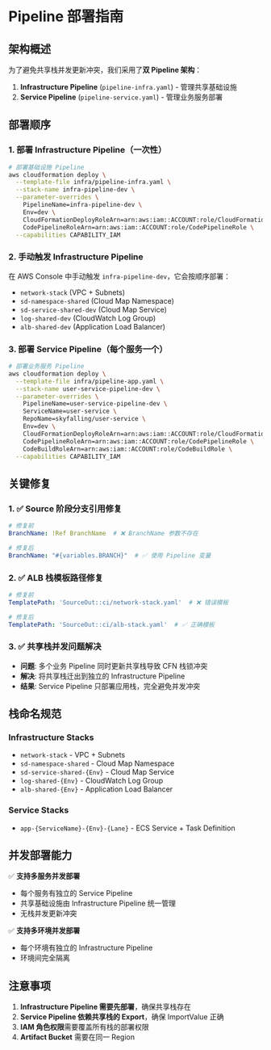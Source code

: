 # Pipeline 部署指南

## 架构概述

为了避免共享栈并发更新冲突，我们采用了**双 Pipeline 架构**：

1. **Infrastructure Pipeline** (`pipeline-infra.yaml`) - 管理共享基础设施
2. **Service Pipeline** (`pipeline-service.yaml`) - 管理业务服务部署

## 部署顺序

### 1. 部署 Infrastructure Pipeline（一次性）

```bash
# 部署基础设施 Pipeline
aws cloudformation deploy \
  --template-file infra/pipeline-infra.yaml \
  --stack-name infra-pipeline-dev \
  --parameter-overrides \
    PipelineName=infra-pipeline-dev \
    Env=dev \
    CloudFormationDeployRoleArn=arn:aws:iam::ACCOUNT:role/CloudFormationDeployRole \
    CodePipelineRoleArn=arn:aws:iam::ACCOUNT:role/CodePipelineRole \
  --capabilities CAPABILITY_IAM
```

### 2. 手动触发 Infrastructure Pipeline

在 AWS Console 中手动触发 `infra-pipeline-dev`，它会按顺序部署：
- `network-stack` (VPC + Subnets)
- `sd-namespace-shared` (Cloud Map Namespace)
- `sd-service-shared-dev` (Cloud Map Service)
- `log-shared-dev` (CloudWatch Log Group)
- `alb-shared-dev` (Application Load Balancer)

### 3. 部署 Service Pipeline（每个服务一个）

```bash
# 部署业务服务 Pipeline
aws cloudformation deploy \
  --template-file infra/pipeline-app.yaml \
  --stack-name user-service-pipeline-dev \
  --parameter-overrides \
    PipelineName=user-service-pipeline-dev \
    ServiceName=user-service \
    RepoName=skyfalling/user-service \
    Env=dev \
    CloudFormationDeployRoleArn=arn:aws:iam::ACCOUNT:role/CloudFormationDeployRole \
    CodePipelineRoleArn=arn:aws:iam::ACCOUNT:role/CodePipelineRole \
    CodeBuildRoleArn=arn:aws:iam::ACCOUNT:role/CodeBuildRole \
  --capabilities CAPABILITY_IAM
```

## 关键修复

### 1. ✅ Source 阶段分支引用修复
```yaml
# 修复前
BranchName: !Ref BranchName  # ❌ BranchName 参数不存在

# 修复后  
BranchName: "#{variables.BRANCH}"  # ✅ 使用 Pipeline 变量
```

### 2. ✅ ALB 栈模板路径修复
```yaml
# 修复前
TemplatePath: 'SourceOut::ci/network-stack.yaml'  # ❌ 错误模板

# 修复后
TemplatePath: 'SourceOut::ci/alb-stack.yaml'  # ✅ 正确模板
```

### 3. ✅ 共享栈并发问题解决
- **问题**: 多个业务 Pipeline 同时更新共享栈导致 CFN 栈锁冲突
- **解决**: 将共享栈迁出到独立的 Infrastructure Pipeline
- **结果**: Service Pipeline 只部署应用栈，完全避免并发冲突

## 栈命名规范

### Infrastructure Stacks
- `network-stack` - VPC + Subnets
- `sd-namespace-shared` - Cloud Map Namespace  
- `sd-service-shared-{Env}` - Cloud Map Service
- `log-shared-{Env}` - CloudWatch Log Group
- `alb-shared-{Env}` - Application Load Balancer

### Service Stacks
- `app-{ServiceName}-{Env}-{Lane}` - ECS Service + Task Definition

## 并发部署能力

✅ **支持多服务并发部署**
- 每个服务有独立的 Service Pipeline
- 共享基础设施由 Infrastructure Pipeline 统一管理
- 无栈并发更新冲突

✅ **支持多环境并发部署**  
- 每个环境有独立的 Infrastructure Pipeline
- 环境间完全隔离

## 注意事项

1. **Infrastructure Pipeline 需要先部署**，确保共享栈存在
2. **Service Pipeline 依赖共享栈的 Export**，确保 ImportValue 正确
3. **IAM 角色权限**需要覆盖所有栈的部署权限
4. **Artifact Bucket** 需要在同一 Region
